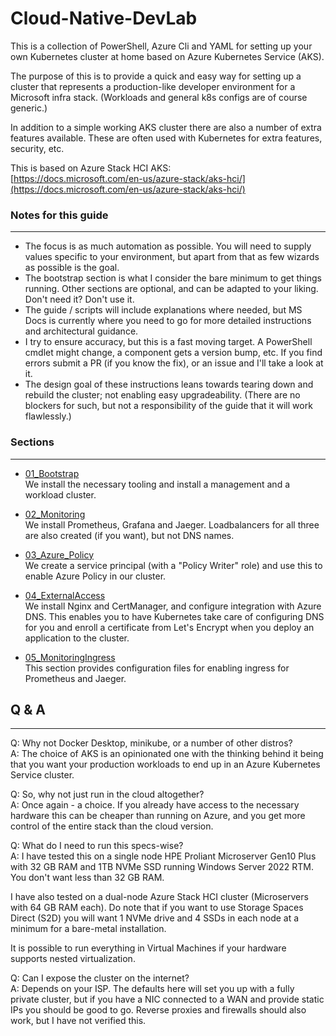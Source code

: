 # Cloud-Native-DevLab

This is a collection of PowerShell, Azure Cli and YAML for setting up your own Kubernetes cluster at home based on Azure Kubernetes Service (AKS).

The purpose of this is to provide a quick and easy way for setting up a cluster that represents a production-like developer environment for a Microsoft infra stack. (Workloads and general k8s configs are of course generic.)

In addition to a simple working AKS cluster there are also a number of extra features available. These are often used with Kubernetes for extra features, security, etc.

This is based on Azure Stack HCI AKS:  
[https://docs.microsoft.com/en-us/azure-stack/aks-hci/](https://docs.microsoft.com/en-us/azure-stack/aks-hci/)  

### Notes for this guide  
-----------
*  The focus is as much automation as possible. You will need to supply values specific to your environment, but apart from that as few wizards as possible is the goal.
* The bootstrap section is what I consider the bare minimum to get things running. Other sections are optional, and can be adapted to your liking. Don't need it? Don't use it.
* The guide / scripts will include explanations where needed, but MS Docs is currently where you need to go for more detailed instructions and architectural guidance.
* I try to ensure accuracy, but this is a fast moving target. A PowerShell cmdlet might change, a component gets a version bump, etc. If you find errors submit a PR (if you know the fix), or an issue and I'll take a look at it.
* The design goal of these instructions leans towards tearing down and rebuild the cluster; not enabling easy upgradeability. (There are no blockers for such, but not a responsibility of the guide that it will work flawlessly.)

### Sections  
-----------
- [01_Bootstrap](/01_Bootstrap/README.md "Bootstrap")  
We install the necessary tooling and install a management and a workload cluster.
- [02_Monitoring](/02_Monitoring/README.md "Monitoring")  
We install Prometheus, Grafana and Jaeger. Loadbalancers for all three are also created (if you want), but not DNS names.

- [03_Azure_Policy](/03_Azure_Polciy/README.md "Azure Policy")  
We create a service principal (with a "Policy Writer" role) and use this to enable Azure Policy in our cluster.

- [04_ExternalAccess](/04_ExternalAccess/README.md "External Access")  
We install Nginx and CertManager, and configure integration with Azure DNS. This enables you to have Kubernetes take care of configuring DNS for you and enroll a certificate from Let's Encrypt when you deploy an application to the cluster.

- [05_MonitoringIngress](/05_MonitoringIngress/README.md "Monitoring Ingress")  
This section provides configuration files for enabling ingress for Prometheus and Jaeger.

## Q & A
-----------
Q: Why not Docker Desktop, minikube, or a number of other distros?  
A: The choice of AKS is an opinionated one with the thinking behind it being that you want your production workloads to end up in an Azure Kubernetes Service cluster.

Q: So, why not just run in the cloud altogether?  
A: Once again - a choice. If you already have access to the necessary hardware this can be cheaper than running on Azure, and you get more control of the entire stack than the cloud version.

Q: What do I need to run this specs-wise?  
A: I have tested this on a single node HPE Proliant Microserver Gen10 Plus with 32 GB RAM and 1TB NVMe SSD running Windows Server 2022 RTM. You don't want less than 32 GB RAM.

I have also tested on a dual-node Azure Stack HCI cluster (Microservers with 64 GB RAM each). Do note that if you want to use Storage Spaces Direct (S2D) you will want 1 NVMe drive and 4 SSDs in each node at a minimum for a bare-metal installation.

It is possible to run everything in Virtual Machines if your hardware supports nested virtualization.

Q: Can I expose the cluster on the internet?  
A: Depends on your ISP. The defaults here will set you up with a fully private cluster, but if you have a NIC connected to a WAN and provide static IPs you should be good to go. Reverse proxies and firewalls should also work, but I have not verified this.